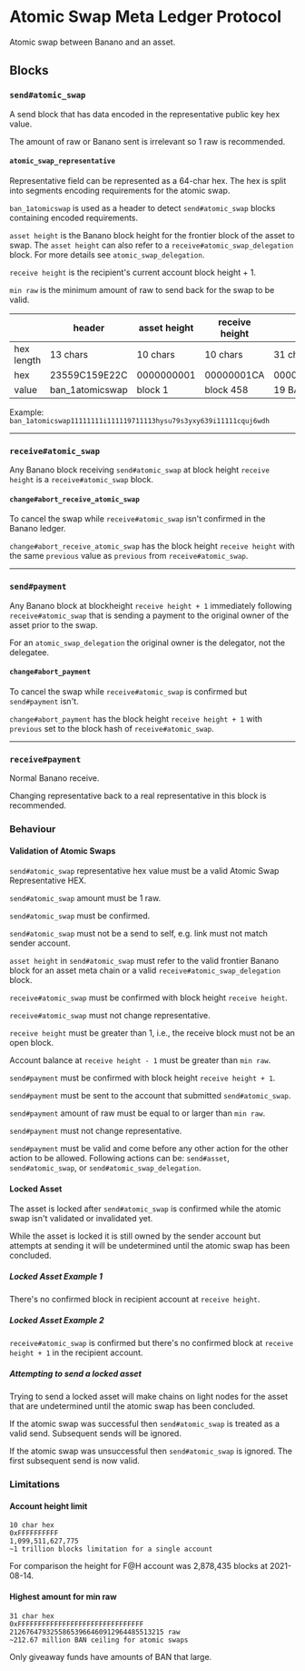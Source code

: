 # Atomic Swap Meta Ledger Protocol

Atomic swap between Banano and an asset.

## Blocks

### `send#atomic_swap`

A send block that has data encoded in the representative public key hex value.

The amount of raw or Banano sent is irrelevant so 1 raw is recommended.


#### `atomic_swap_representative`

Representative field can be represented as a 64-char hex. The hex is split into segments encoding requirements for the atomic swap.

`ban_1atomicswap` is used as a header to detect `send#atomic_swap` blocks containing encoded requirements.

`asset height` is the Banano block height for the frontier block of the asset to swap. The `asset height` can also refer to a `receive#atomic_swap_delegation` block. For more details see `atomic_swap_delegation`.

`receive height` is the recipient's current account block height + 1.

`min raw` is the minimum amount of raw to send back for the swap to be valid.

|             | header          | asset height | receive height | min raw (inclusive)             |
| ----------- | --------------- | ------------ | -------------- | ------------------------------- |
| hex length  | 13 chars        | 10 chars     | 10 chars       | 31 chars                        |
| hex         | 23559C159E22C   | 0000000001   | 00000001CA     | 0000017FB3B29F21F77C409E0000000 |
| value       | ban_1atomicswap | block 1      | block 458      | 19 BAN                          |

Example: `ban_1atomicswap11111111i111119711113hysu79s3yxy639i11111cquj6wdh`

----

### `receive#atomic_swap`

Any Banano block receiving `send#atomic_swap` at block height `receive height` is a `receive#atomic_swap` block.


#### `change#abort_receive_atomic_swap`

To cancel the swap while `receive#atomic_swap` isn't confirmed in the Banano ledger.

`change#abort_receive_atomic_swap` has the block height `receive height` with the same `previous` value as `previous` from `receive#atomic_swap`.

----

### `send#payment`

Any Banano block at blockheight `receive height + 1` immediately following `receive#atomic_swap` that is sending a payment to the original owner of the asset prior to the swap.

For an `atomic_swap_delegation` the original owner is the delegator, not the delegatee.


#### `change#abort_payment`

To cancel the swap while `receive#atomic_swap` is confirmed but `send#payment` isn't.

`change#abort_payment` has the block height `receive height + 1` with `previous` set to the block hash of `receive#atomic_swap`.

----

### `receive#payment`

Normal Banano receive.

Changing representative back to a real representative in this block is recommended.


### Behaviour

#### Validation of Atomic Swaps

`send#atomic_swap` representative hex value must be a valid Atomic Swap Representative HEX.

`send#atomic_swap` amount must be 1 raw.

`send#atomic_swap` must be confirmed.

`send#atomic_swap` must not be a send to self, e.g. link must not match sender account.

`asset height` in `send#atomic_swap` must refer to the valid frontier Banano block for an asset meta chain or a valid `receive#atomic_swap_delegation` block.

`receive#atomic_swap` must be confirmed with block height `receive height`.

`receive#atomic_swap` must not change representative.

`receive height` must be greater than 1, i.e., the receive block must not be an open block.

Account balance at `receive height - 1` must be greater than `min raw`.

`send#payment` must be confirmed with block height `receive height + 1`.

`send#payment` must be sent to the account that submitted `send#atomic_swap`.

`send#payment` amount of raw must be equal to or larger than `min raw`.

`send#payment` must not change representative.

`send#payment` must be valid and come before any other action for the other action to be allowed. Following actions can be: `send#asset`, `send#atomic_swap`, or `send#atomic_swap_delegation`.

#### Locked Asset

The asset is locked after `send#atomic_swap` is confirmed while the atomic swap isn't validated or invalidated yet.

While the asset is locked it is still owned by the sender account but attempts at sending it will be undetermined until the atomic swap has been concluded.


##### Locked Asset Example 1

There's no confirmed block in recipient account at `receive height`.


##### Locked Asset Example 2

`receive#atomic_swap` is confirmed but there's no confirmed block at `receive height + 1` in the recipient account.


##### Attempting to send a locked asset

Trying to send a locked asset will make chains on light nodes for the asset that are undetermined until the atomic swap has been concluded.

If the atomic swap was successful then `send#atomic_swap` is treated as a valid send. Subsequent sends will be ignored.

If the atomic swap was unsuccessful then `send#atomic_swap` is ignored. The first subsequent send is now valid.


### Limitations

#### Account height limit
```
10 char hex
0xFFFFFFFFFF
1,099,511,627,775
~1 trillion blocks limitation for a single account
```

For comparison the height for F@H account was 2,878,435 blocks at 2021-08-14.


#### Highest amount for min raw
```
31 char hex
0xFFFFFFFFFFFFFFFFFFFFFFFFFFFFFFF
21267647932558653966460912964485513215 raw
~212.67 million BAN ceiling for atomic swaps
```

Only giveaway funds have amounts of BAN that large.
